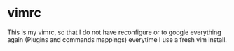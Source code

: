 # vimrc
This is my vimrc, so that I do not have reconfigure or to google everything again (Plugins and commands mappings) everytime I use a fresh vim install.
